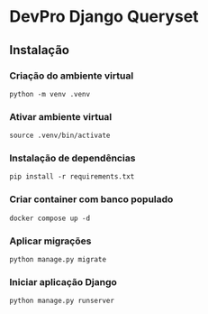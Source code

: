 # DevPro Django Queryset

## Instalação

### Criação do ambiente virtual

```
python -m venv .venv
```

### Ativar ambiente virtual

```
source .venv/bin/activate
```

### Instalação de dependências

```
pip install -r requirements.txt
```

### Criar container com banco populado

```
docker compose up -d
```

### Aplicar migrações

```
python manage.py migrate
```

### Iniciar aplicação Django

```
python manage.py runserver
```